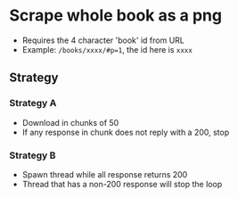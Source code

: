 # Scrape whole book as a png
- Requires the 4 character 'book' id from URL
- Example: `/books/xxxx/#p=1`, the id here is `xxxx`

## Strategy
### Strategy A
- Download in chunks of 50
- If any response in chunk does not reply with a 200, stop
### Strategy B
- Spawn thread while all response returns 200
- Thread that has a non-200 response will stop the loop
